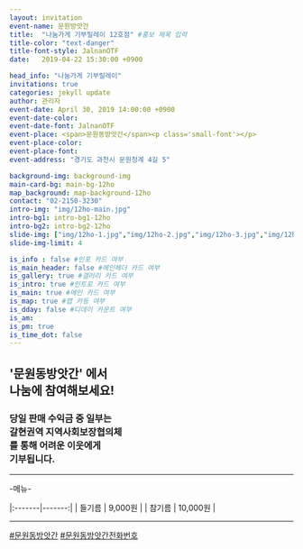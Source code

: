 ```yaml
---
layout: invitation
event-name: 문원방앗간
title:  "나눔가게 기부릴레이 12호점" #홍보 제목 입력
title-color: "text-danger"
title-font-style: JalnanOTF
date:   2019-04-22 15:30:00 +0900

head_info: "나눔가게 기부릴레이"
invitations: true
categories: jekyll update
author: 관리자
event-date: April 30, 2019 14:00:00 +0900
event-date-color:
event-date-font: JalnanOTF
event-place: <span>문원동방앗간</span><p class='small-font'></p>
event-place-color:
event-place-font:
event-address: "경기도 과천시 문원청계 4길 5"

background-img: background-img
main-card-bg: main-bg-12ho
map_background: map-background-12ho
contact: "02-2150-3230"
intro-img: "img/12ho-main.jpg"
intro-bg1: intro-bg1-12ho
intro-bg2: intro-bg2-12ho
slide-img: ["img/12ho-1.jpg","img/12ho-2.jpg","img/12ho-3.jpg","img/12ho-4.jpg","img/12ho-5.jpg","img/12ho-6.jpg","img/12ho-7.jpg","img/12ho-8.jpg","img/12ho-9.jpg"]
slide-img-limit: 4

is_info : false #인포 카드 여부
is_main_header: false #메인헤더 카드 여부
is_gallery: true #갤러리 카드 여부
is_intro: true #인트로 카드 여부
is_main: true #메인 카드 여부
is_map: true #맵 카등 여부
is_dday: false #디데이 카운트 여부
is_am:
is_pm: true
is_time_dot: false
---
```


## '문원동방앗간' 에서 <br> 나눔에 참여해보세요!

### 당일 판매 수익금 중 일부는 <br> 갈현권역 지역사회보장협의체 <br> 를 통해 어려운 이웃에게 <br> 기부됩니다.


---
-메뉴-
<br>

|:-------|-------:|
| 들기름 | 9,000원 |
| 참기름 | 10,000원 |


---
[#문원동방앗간](https://blog.naver.com/k_yeeun) [#문원동방앗간전화번호](tel:02-502-3360)
